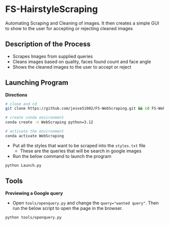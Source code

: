 # FS-HairstyleScraping

Automating Scraping and Cleaning of images. It then creates a simple GUI to show to the user for accepting or rejecting cleaned images

## Description of the Process

- Scrapes Images from supplied queries
- Cleans images based on quality, faces found count and face angle
- Shows the cleaned images to the user to accept or reject


## Launching Program

**Directions**

```sh
# clone and cd
git clone https://github.com/jesse51002/FS-WebScraping.git && cd FS-WebScraping

# create conda environment
conda create -n WebScraping python=3.12

# activate the environment
conda activate WebScraping
```

- Put all the styles that want to be scraped into the `styles.txt` file
    - These are the queries that will be search in google images
- Run the below command to launch the program
```sh
python Launch.py
``` 


## Tools

**Previewing a Google query**

- Open `tools/openquery.py` and change the `query="wanted query"`. Then run the below script to open the page in the browser.
```sh
python tools/openquery.py
```



